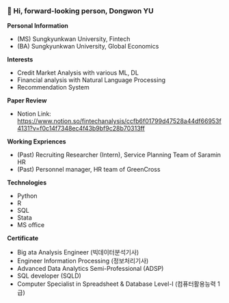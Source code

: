 ### 👋 Hi, forward-looking person, Dongwon YU

**Personal Information**
  + (MS) Sungkyunkwan University, Fintech 
  + (BA) Sungkyunkwan University, Global Economics 

**Interests**
  + Credit Market Analysis with various ML, DL
  + Financial analysis with Natural Language Processing
  + Recommendation System

**Paper Review**
  + Notion Link:  <https://www.notion.so/fintechanalysis/ccfb6f01799d47528a44df66953f4131?v=f0c14f7348ec4f43b9bf9c28b70313ff>

**Working Expriences**
  + (Past) Recruiting Researcher (Intern), Service Planning Team of Saramin HR
  + (Past) Personnel manager, HR team of GreenCross

**Technologies**
  + Python
  + R
  + SQL
  + Stata
  + MS office

**Certificate**
  + Big ata Analysis Engineer (빅데이터분석기사)
  + Engineer Information Processing (정보처리기사)
  + Advanced Data Analytics Semi-Professional (ADSP)
  + SQL developer (SQLD)
  + Computer Specialist in Spreadsheet & Database Level-I (컴퓨터활용능력 1급)



<!--
**liveleisurely/liveleisurely** is a ✨ _special_ ✨ repository because its `README.md` (this file) appears on your GitHub profile.

Here are some ideas to get you started:

- 🔭 I’m currently working on ...
- 🌱 I’m currently learning ...
- 👯 I’m looking to collaborate on ...
- 🤔 I’m looking for help with ...
- 💬 Ask me about ...
- 📫 How to reach me: ...
- 😄 Pronouns: ...
- ⚡ Fun fact: ...
-->
